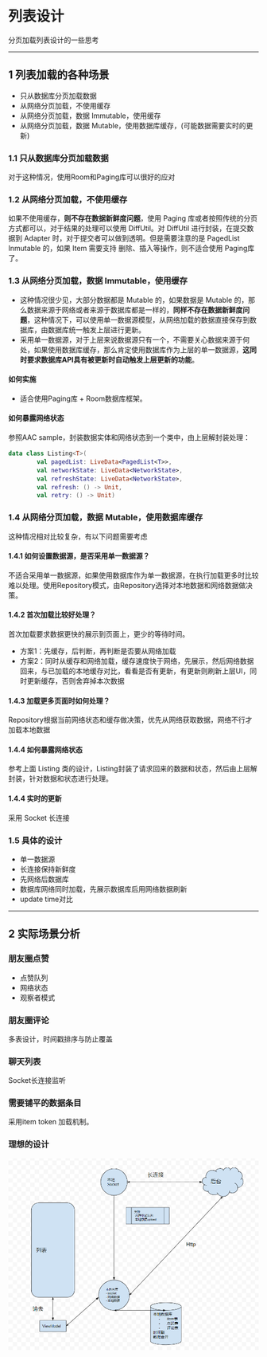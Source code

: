 # 列表设计

分页加载列表设计的一些思考

---
## 1 列表加载的各种场景

- 只从数据库分页加载数据
- 从网络分页加载，不使用缓存
- 从网络分页加载，数据 Immutable，使用缓存
- 从网络分页加载，数据 Mutable，使用数据库缓存，(可能数据需要实时的更新)

### 1.1 只从数据库分页加载数据

对于这种情况，使用Room和Paging库可以很好的应对

### 1.2 从网络分页加载，不使用缓存

如果不使用缓存，**则不存在数据新鲜度问题**，使用 Paging 库或者按照传统的分页方式都可以，对于结果的处理可以使用 DiffUtil。对 DiffUtil 进行封装，在提交数据到 Adapter 时，对于提交者可以做到透明。但是需要注意的是 PagedList Inmutable 的，如果 Item 需要支持 删除、插入等操作，则不适合使用 Paging库了。

### 1.3 从网络分页加载，数据 Immutable，使用缓存

- 这种情况很少见，大部分数据都是 Mutable 的，如果数据是 Mutable 的，那么数据来源于网络或者来源于数据库都是一样的，**同样不存在数据新鲜度问题**，这种情况下，可以使用单一数据源模型，从网络加载的数据直接保存到数据库，由数据库统一触发上层进行更新。
- 采用单一数据源，对于上层来说数据源只有一个，不需要关心数据来源于何处，如果使用数据库缓存，那么肯定使用数据库作为上层的单一数据源，**这同时要求数据库API具有被更新时自动触发上层更新的功能**。

#### 如何实施

- 适合使用Paging库 + Room数据库框架。

#### 如何暴露网络状态

参照AAC sample，封装数据实体和网络状态到一个类中，由上层解封装处理：

```kotlin
data class Listing<T>(
        val pagedList: LiveData<PagedList<T>>,
        val networkState: LiveData<NetworkState>,
        val refreshState: LiveData<NetworkState>,
        val refresh: () -> Unit,
        val retry: () -> Unit)
```

### 1.4 从网络分页加载，数据 Mutable，使用数据库缓存

这种情况相对比较复杂，有以下问题需要考虑

#### 1.4.1 如何设置数据源，是否采用单一数据源？

不适合采用单一数据源，如果使用数据库作为单一数据源，在执行加载更多时比较难以处理。使用Repository模式，由Repository选择对本地数据和网络数据做决策。

#### 1.4.2 首次加载比较好处理？

首次加载要求数据更快的展示到页面上，更少的等待时间。

- 方案1：先缓存，后判断，再判断是否要从网络加载
- 方案2：同时从缓存和网络加载，缓存速度快于网络，先展示，然后网络数据回来，与已加载的本地缓存对比，看看是否有更新，有更新则刷新上层UI，同时更新缓存，否则舍弃掉本次数据

#### 1.4.3 加载更多页面时如何处理？

Repository根据当前网络状态和缓存做决策，优先从网络获取数据，网络不行才加载本地数据

#### 1.4.4 如何暴露网络状态

参考上面 Listing 类的设计，Listing封装了请求回来的数据和状态，然后由上层解封装，针对数据和状态进行处理。

#### 1.4.4 实时的更新

采用 Socket 长连接

### 1.5 具体的设计

- 单一数据源
- 长连接保持新鲜度
- 先网络后数据库
- 数据库网络同时加载，先展示数据库后用网络数据刷新
- update time对比

---
## 2 实际场景分析

### 朋友圈点赞

- 点赞队列
- 网络状态
- 观察者模式

### 朋友圈评论

多表设计，时间戳排序与防止覆盖

### 聊天列表

Socket长连接监听

### 需要铺平的数据条目

采用item token 加载机制。

### 理想的设计

![](index_files/004fdbfc-0abc-4de6-ba88-242e61c86bee.png)

